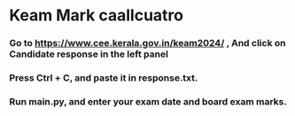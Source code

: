 # Keam Mark caallcuatro

### Go to https://www.cee.kerala.gov.in/keam2024/ , And click on Candidate response in the left panel
### Press Ctrl + C, and paste it in response.txt.

### Run main.py, and enter your exam date and board exam marks.
